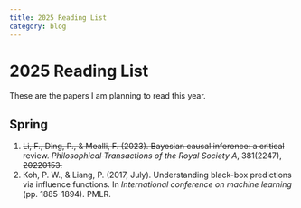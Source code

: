 ```yaml
---
title: 2025 Reading List
category: blog
---
```


# 2025 Reading List

These are the papers I am planning to read this year.

## Spring

1. ~~Li, F., Ding, P., \& Mealli, F. (2023). Bayesian causal inference: a critical review. *Philosophical Transactions of the Royal Society A*, 381(2247), 20220153.~~
2. Koh, P. W., \& Liang, P. (2017, July). Understanding black-box predictions via influence functions. In *International conference on machine learning* (pp. 1885-1894). PMLR.